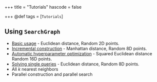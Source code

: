 +++
title = "Tutorials"
hascode = false

+++
@def tags = [`Tutorials`]

## Using `SearchGraph`

- [Basic usage](/tutorial/basic-usage/)  - Euclidean distance, Random 2D points.
- [Incremental construction](/tutorial/incremental-construction/)  - Manhattan distance, Random 8D points.
- [Automatic hyperparameter optimization](/tutorial/automatic-hyperparameter-opt/)  - Squared Euclidean distance Random 16D points.
- [Solving single queries](/tutorial/solving-single-queries/) - Euclidean distance, Random 
8D points.
- All $k$ nearest neighbors
- Parallel construction and parallel search